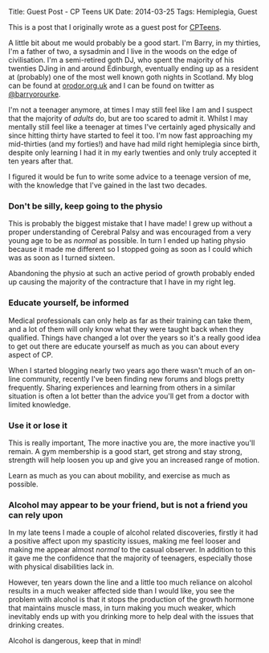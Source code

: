 Title: Guest Post - CP Teens UK
Date: 2014-03-25
Tags: Hemiplegia, Guest

This is a post that I originally wrote as a guest post for [CPTeens](http://www.cpteens.co.uk/).

A little bit about me would probably be a good start. I'm Barry, in my thirties, I'm a father of two, a sysadmin and I live in the woods on the edge of civilisation. I'm a semi-retired goth DJ, who spent the majority of his twenties DJing in and around Edinburgh, eventually ending up as a resident at (probably) one of the most well known goth nights in Scotland. My blog can be found at [orodor.org.uk](http://www.orodor.org.uk) and I can be found on twitter as [@barryorourke](http://www.twitter.com/barryorourke).

I'm not a teenager anymore, at times I  may still feel like I am and I suspect that the majority of  *adults* do, but are too scared to admit it. Whilst I may mentally still feel like a teenager at times I've certainly aged physically and since hitting thirty have started to feel it too. I'm now fast approaching my mid-thirties (and my forties!) and have had mild right hemiplegia since birth, despite only learning I had it in my early twenties and only truly accepted it ten years after that.

I figured it would be fun to write some advice to a teenage version of me, with the knowledge that I've gained in the last two decades.

### Don't be silly, keep going to the physio ###

This is probably the biggest mistake that I have made! I grew up without a proper understanding of Cerebral Palsy and was encouraged from a very young age to be as *normal* as possible. In turn I ended up hating physio because it made me different so I stopped going as soon as I could which was as soon as I turned sixteen.

Abandoning the physio at such an active period of growth probably ended up causing the majority of the contracture that I have in my right leg.

### Educate yourself, be informed ###

Medical professionals can only help as far as their training can take them, and a lot of them will only know what they were taught back when they qualified. Things have changed a lot over the years so it's a really good idea to get out there are educate yourself as much as you can about every aspect of CP. 

When I started blogging nearly two years ago there wasn't much of an on-line community, recently I've been finding new forums and blogs pretty frequently. Sharing experiences and learning from others in a similar situation is often a lot better than the advice you'll get from a doctor with limited knowledge.


### Use it or lose it ###

This is really important, The more inactive you are, the more inactive you'll remain. A gym membership is a good start, get strong and stay strong, strength will help loosen you up and give you an increased range of motion.

Learn as much as you can about mobility, and exercise as much as possible.

### Alcohol may appear to be your friend, but is not a friend you can rely upon ###

In my late teens I made a couple of alcohol related discoveries, firstly it had a positive affect upon my spasticity issues, making me feel looser and making me appear almost *normal* to the casual observer. In addition to this it gave me the confidence that the majority of teenagers, especially those with physical disabilities lack in.

However, ten years down the line and a little too much reliance on alcohol results in a much weaker affected side than I would like, you see the problem with alcohol is that it stops the production of the growth hormone that maintains muscle mass, in turn making you much weaker, which inevitably ends up with you drinking more to help deal with the issues that drinking creates.

Alcohol is dangerous, keep that in mind!

